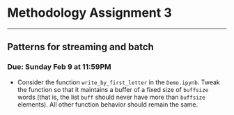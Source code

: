 # Methodology Assignment 3

---

## Patterns for streaming and batch

### Due: Sunday Feb 9 at 11:59PM

* Consider the function `write_by_first_letter` in the
  `Demo.ipynb`. Tweak the function so that it maintains a buffer of a
  fixed size of `buffsize` words (that is, the list `buff` should
  never have more than `buffsize` elements). All other function
  behavior should remain the same.
